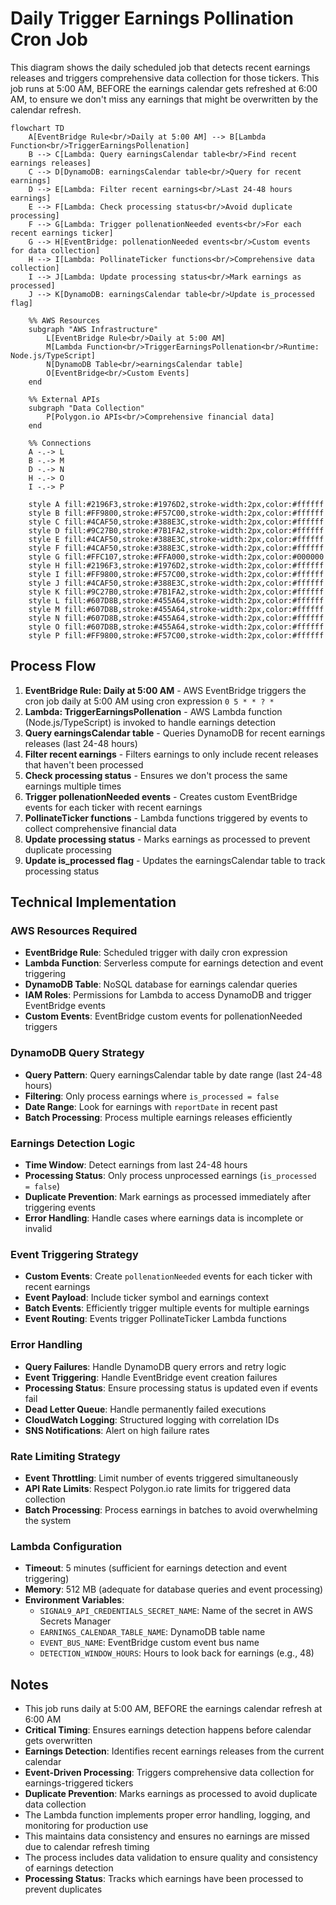 # Daily Trigger Earnings Pollination Cron Job

This diagram shows the daily scheduled job that detects recent earnings releases and triggers comprehensive data collection for those tickers. This job runs at 5:00 AM, BEFORE the earnings calendar gets refreshed at 6:00 AM, to ensure we don't miss any earnings that might be overwritten by the calendar refresh.

```mermaid
flowchart TD
    A[EventBridge Rule<br/>Daily at 5:00 AM] --> B[Lambda Function<br/>TriggerEarningsPollenation]
    B --> C[Lambda: Query earningsCalendar table<br/>Find recent earnings releases]
    C --> D[DynamoDB: earningsCalendar table<br/>Query for recent earnings]
    D --> E[Lambda: Filter recent earnings<br/>Last 24-48 hours earnings]
    E --> F[Lambda: Check processing status<br/>Avoid duplicate processing]
    F --> G[Lambda: Trigger pollenationNeeded events<br/>For each recent earnings ticker]
    G --> H[EventBridge: pollenationNeeded events<br/>Custom events for data collection]
    H --> I[Lambda: PollinateTicker functions<br/>Comprehensive data collection]
    I --> J[Lambda: Update processing status<br/>Mark earnings as processed]
    J --> K[DynamoDB: earningsCalendar table<br/>Update is_processed flag]
    
    %% AWS Resources
    subgraph "AWS Infrastructure"
        L[EventBridge Rule<br/>Daily at 5:00 AM]
        M[Lambda Function<br/>TriggerEarningsPollenation<br/>Runtime: Node.js/TypeScript]
        N[DynamoDB Table<br/>earningsCalendar table]
        O[EventBridge<br/>Custom Events]
    end
    
    %% External APIs
    subgraph "Data Collection"
        P[Polygon.io APIs<br/>Comprehensive financial data]
    end
    
    %% Connections
    A -.-> L
    B -.-> M
    D -.-> N
    H -.-> O
    I -.-> P
    
    style A fill:#2196F3,stroke:#1976D2,stroke-width:2px,color:#ffffff
    style B fill:#FF9800,stroke:#F57C00,stroke-width:2px,color:#ffffff
    style C fill:#4CAF50,stroke:#388E3C,stroke-width:2px,color:#ffffff
    style D fill:#9C27B0,stroke:#7B1FA2,stroke-width:2px,color:#ffffff
    style E fill:#4CAF50,stroke:#388E3C,stroke-width:2px,color:#ffffff
    style F fill:#4CAF50,stroke:#388E3C,stroke-width:2px,color:#ffffff
    style G fill:#FFC107,stroke:#FFA000,stroke-width:2px,color:#000000
    style H fill:#2196F3,stroke:#1976D2,stroke-width:2px,color:#ffffff
    style I fill:#FF9800,stroke:#F57C00,stroke-width:2px,color:#ffffff
    style J fill:#4CAF50,stroke:#388E3C,stroke-width:2px,color:#ffffff
    style K fill:#9C27B0,stroke:#7B1FA2,stroke-width:2px,color:#ffffff
    style L fill:#607D8B,stroke:#455A64,stroke-width:2px,color:#ffffff
    style M fill:#607D8B,stroke:#455A64,stroke-width:2px,color:#ffffff
    style N fill:#607D8B,stroke:#455A64,stroke-width:2px,color:#ffffff
    style O fill:#607D8B,stroke:#455A64,stroke-width:2px,color:#ffffff
    style P fill:#FF9800,stroke:#F57C00,stroke-width:2px,color:#ffffff
```

## Process Flow

1. **EventBridge Rule: Daily at 5:00 AM** - AWS EventBridge triggers the cron job daily at 5:00 AM using cron expression `0 5 * * ? *`
2. **Lambda: TriggerEarningsPollenation** - AWS Lambda function (Node.js/TypeScript) is invoked to handle earnings detection
3. **Query earningsCalendar table** - Queries DynamoDB for recent earnings releases (last 24-48 hours)
4. **Filter recent earnings** - Filters earnings to only include recent releases that haven't been processed
5. **Check processing status** - Ensures we don't process the same earnings multiple times
6. **Trigger pollenationNeeded events** - Creates custom EventBridge events for each ticker with recent earnings
7. **PollinateTicker functions** - Lambda functions triggered by events to collect comprehensive financial data
8. **Update processing status** - Marks earnings as processed to prevent duplicate processing
9. **Update is_processed flag** - Updates the earningsCalendar table to track processing status

## Technical Implementation

### AWS Resources Required
- **EventBridge Rule**: Scheduled trigger with daily cron expression
- **Lambda Function**: Serverless compute for earnings detection and event triggering
- **DynamoDB Table**: NoSQL database for earnings calendar queries
- **IAM Roles**: Permissions for Lambda to access DynamoDB and trigger EventBridge events
- **Custom Events**: EventBridge custom events for pollenationNeeded triggers

### DynamoDB Query Strategy
- **Query Pattern**: Query earningsCalendar table by date range (last 24-48 hours)
- **Filtering**: Only process earnings where `is_processed = false`
- **Date Range**: Look for earnings with `reportDate` in recent past
- **Batch Processing**: Process multiple earnings releases efficiently

### Earnings Detection Logic
- **Time Window**: Detect earnings from last 24-48 hours
- **Processing Status**: Only process unprocessed earnings (`is_processed = false`)
- **Duplicate Prevention**: Mark earnings as processed immediately after triggering events
- **Error Handling**: Handle cases where earnings data is incomplete or invalid

### Event Triggering Strategy
- **Custom Events**: Create `pollenationNeeded` events for each ticker with recent earnings
- **Event Payload**: Include ticker symbol and earnings context
- **Batch Events**: Efficiently trigger multiple events for multiple earnings
- **Event Routing**: Events trigger PollinateTicker Lambda functions

### Error Handling
- **Query Failures**: Handle DynamoDB query errors and retry logic
- **Event Triggering**: Handle EventBridge event creation failures
- **Processing Status**: Ensure processing status is updated even if events fail
- **Dead Letter Queue**: Handle permanently failed executions
- **CloudWatch Logging**: Structured logging with correlation IDs
- **SNS Notifications**: Alert on high failure rates

### Rate Limiting Strategy
- **Event Throttling**: Limit number of events triggered simultaneously
- **API Rate Limits**: Respect Polygon.io rate limits for triggered data collection
- **Batch Processing**: Process earnings in batches to avoid overwhelming the system

### Lambda Configuration
- **Timeout**: 5 minutes (sufficient for earnings detection and event triggering)
- **Memory**: 512 MB (adequate for database queries and event processing)
- **Environment Variables**: 
  - `SIGNAL9_API_CREDENTIALS_SECRET_NAME`: Name of the secret in AWS Secrets Manager
  - `EARNINGS_CALENDAR_TABLE_NAME`: DynamoDB table name
  - `EVENT_BUS_NAME`: EventBridge custom event bus name
  - `DETECTION_WINDOW_HOURS`: Hours to look back for earnings (e.g., 48)

## Notes

- This job runs daily at 5:00 AM, BEFORE the earnings calendar refresh at 6:00 AM
- **Critical Timing**: Ensures earnings detection happens before calendar gets overwritten
- **Earnings Detection**: Identifies recent earnings releases from the current calendar
- **Event-Driven Processing**: Triggers comprehensive data collection for earnings-triggered tickers
- **Duplicate Prevention**: Marks earnings as processed to avoid duplicate data collection
- The Lambda function implements proper error handling, logging, and monitoring for production use
- This maintains data consistency and ensures no earnings are missed due to calendar refresh timing
- The process includes data validation to ensure quality and consistency of earnings detection
- **Processing Status**: Tracks which earnings have been processed to prevent duplicates 